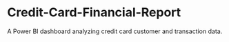 # Credit-Card-Financial-Report
A Power BI dashboard analyzing credit card customer and transaction data.
